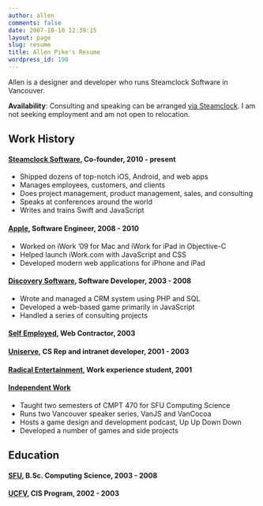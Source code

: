 ```yaml
---
author: allen
comments: false
date: 2007-10-10 12:39:15
layout: page
slug: resume
title: Allen Pike's Resume
wordpress_id: 198
---
```


Allen is a designer and developer who runs Steamclock Software in Vancouver.

**Availability**: Consulting and speaking can be arranged [via Steamclock](http://www.steamclock.com/). I am not seeking employment and am not open to relocation.

## Work History

#### [Steamclock Software](http://www.steamclocksoftware.com/), Co-founder, 2010 - present

* Shipped dozens of top-notch iOS, Android, and web apps
* Manages employees, customers, and clients
* Does project management, product management, sales, and consulting
* Speaks at conferences around the world
* Writes and trains Swift and JavaScript

#### [Apple](http://www.apple.com/), Software Engineer, 2008 - 2010

* Worked on iWork ’09 for Mac and iWork for iPad in Objective-C
* Helped launch iWork.com with JavaScript and CSS
* Developed modern web applications for iPhone and iPad

#### [Discovery Software](http://www.discoverysoftware.com/), Software Developer, 2003 - 2008

* Wrote and managed a CRM system using PHP and SQL
* Developed a web-based game primarily in JavaScript
* Handled a series of consulting projects

#### [Self Employed](http://steamclocksw.com), Web Contractor, 2003

#### [Uniserve](http://uniserve.com), CS Rep and intranet developer, 2001 - 2003

#### [Radical Entertainment](http://radical.ca), Work experience student, 2001

#### [Independent Work](/)

* Taught two semesters of CMPT 470 for SFU Computing Science
* Runs two Vancouver speaker series, VanJS and VanCocoa
* Hosts a game design and development podcast, Up Up Down Down
* Developed a number of games and side projects

## Education

#### [SFU](http://www.sfu.ca/), B.Sc. Computing Science, 2003 - 2008

#### [UCFV](http://www.ufv.ca/), CIS Program, 2002 - 2003
